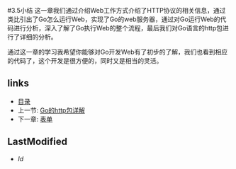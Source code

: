 #3.5小结
这一章我们通过介绍Web工作方式介绍了HTTP协议的相关信息，通过类比引出了Go怎么运行Web，实现了Go的web服务器，通过对Go运行Web的代码进行分析，深入了解了Go执行Web的整个流程，最后我们对Go语言的http包进行了详细的分析。

通过这一章的学习我希望你能够对Go开发Web有了初步的了解，我们也看到相应的代码了，这个开发是很方便的，同时又是相当的灵活。

## links
   * [目录](<preface.md>)
   * 上一节: [Go的http包详解](<3.4.md>)
   * 下一章: [表单](<4.md>)

## LastModified 
   * $Id$